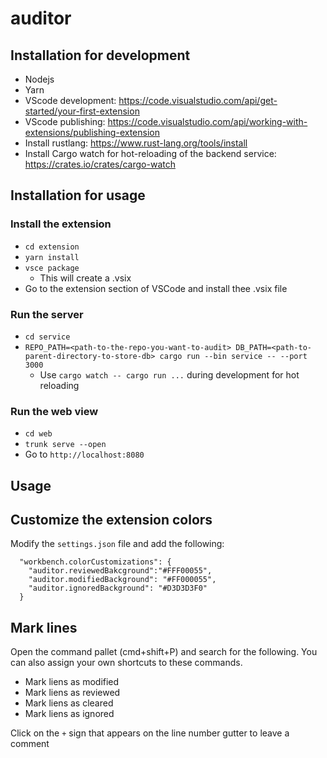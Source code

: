 # auditor


## Installation for development
- Nodejs
- Yarn
- VScode development: https://code.visualstudio.com/api/get-started/your-first-extension
- VScode publishing: https://code.visualstudio.com/api/working-with-extensions/publishing-extension
- Install rustlang: https://www.rust-lang.org/tools/install
- Install Cargo watch for hot-reloading of the backend service: https://crates.io/crates/cargo-watch


## Installation for usage

### Install the extension

- `cd extension`
- `yarn install`
- `vsce package`
  - This will create a .vsix
- Go to the extension section of VSCode and install thee .vsix file


### Run the server

- `cd service`
- `REPO_PATH=<path-to-the-repo-you-want-to-audit> DB_PATH=<path-to-parent-directory-to-store-db> cargo run --bin service -- --port 3000`
  - Use `cargo watch -- cargo run ...` during development for hot reloading

### Run the web view

- `cd web`
- `trunk serve --open`
- Go to `http://localhost:8080`


## Usage

## Customize the extension colors

Modify the `settings.json` file and add the following:

```
  "workbench.colorCustomizations": {
    "auditor.reviewedBakcground":"#FFF00055",
    "auditor.modifiedBackground": "#FF000055",
    "auditor.ignoredBackground": "#D3D3D3F0"
  }
```

## Mark lines

Open the command pallet (cmd+shift+P) and search for the following. You can also assign your own shortcuts to these commands.
- Mark liens as modified
- Mark liens as reviewed
- Mark liens as cleared
- Mark liens as ignored

Click on the `+` sign that appears on the line number gutter to leave a comment



